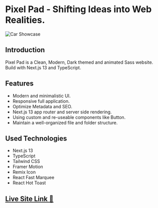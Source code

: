 # Pixel Pad - Shifting Ideas into Web Realities.

![Car Showcase](https://i.ibb.co/QrnczMb/Pixel-Pad-Cover.png)

## Introduction
Pixel Pad is a Clean, Modern, Dark themed and animated Sass website. Build with Next.js 13 and TypeScript.  

## Features
- Modern and minimalistic UI.
- Responsive full application.
- Optimize Metadata and SEO.
- Next.js 13 app router and server side rendering.
- Using custom and re-useable components like Button.
- Maintain a well-organized file and folder structure.

## Used Technologies
- Next.js 13
- TypeScript
- Tailwind CSS
- Framer Motion
- Remix Icon
- React Fast Marquee
- React Hot Toast

## [Live Site Link 🚀](https://bike-hub.vercel.app/)